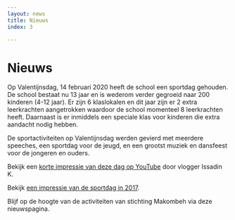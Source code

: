 ```yaml
---
layout: news
title: Nieuws
index: 3

---
```

# Nieuws

Op Valentijnsdag, 14 februari 2020 heeft de school een sportdag gehouden. De school bestaat nu 13 jaar en is wederom verder gegroeid naar 200 kinderen (4-12 jaar). Er zijn 6 klaslokalen en dit jaar zijn er 2 extra leerkrachten aangetrokken waardoor de school momenteel 8 leerkrachten heeft. Daarnaast is er inmiddels een speciale klas voor kinderen die extra aandacht nodig hebben.

De sportactiviteiten op Valentijnsdag werden gevierd met meerdere speeches, een sportdag voor de jeugd, en een grootst muziek en dansfeest voor de jongeren en ouders.

Bekijk een [korte impressie van deze dag op YouTube](https://youtu.be/XgkPwN0FCss) door vlogger Issadin K.

Bekijk [een impressie van de sportdag in 2017](https://www.youtube.com/watch?v=P_NKZNfW1_U).

Blijf op de hoogte van de activiteiten van stichting Makombeh via deze nieuwspagina.